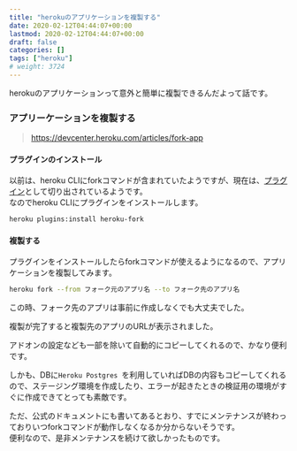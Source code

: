 ```yaml
---
title: "herokuのアプリケーションを複製する"
date: 2020-02-12T04:44:07+00:00
lastmod: 2020-02-12T04:44:07+00:00
draft: false
categories: []
tags: ["heroku"]
# weight: 3724
---
```

herokuのアプリケーションって意外と簡単に複製できるんだよって話です。  

### アプリーケーションを複製する  

> https://devcenter.heroku.com/articles/fork-app

#### プラグインのインストール  

以前は、heroku CLIにforkコマンドが含まれていたようですが、現在は、[プラグイン](https://github.com/heroku/heroku-fork)として切り出されているようです。  
なのでheroku CLIにプラグインをインストールします。  

```bash
heroku plugins:install heroku-fork
```

#### 複製する  
プラグインをインストールしたらforkコマンドが使えるようになるので、アプリケーションを複製してみます。  

```bash
heroku fork --from フォーク元のアプリ名 --to フォーク先のアプリ名
```
この時、フォーク先のアプリは事前に作成しなくでも大丈夫でした。  

複製が完了すると複製先のアプリのURLが表示されました。  

アドオンの設定なども一部を除いて自動的にコピーしてくれるので、かなり便利です。  

しかも、DBに`Heroku Postgres `を利用していればDBの内容もコピーしてくれるので、ステージング環境を作成したり、エラーが起きたときの検証用の環境がすぐに作成できてとっても素敵です。  

ただ、公式のドキュメントにも書いてあるとおり、すでにメンテナンスが終わっておりいつforkコマンドが動作しなくなるか分からないそうです。  
便利なので、是非メンテナンスを続けて欲しかったものです。
